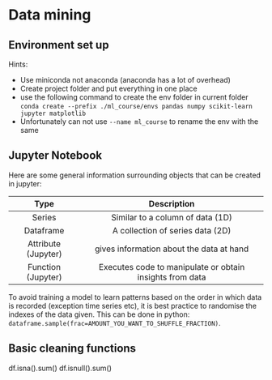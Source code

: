 # Data mining

## Environment set up
Hints:
- Use miniconda not anaconda (anaconda has a lot of overhead)
- Create project folder and put everything in one place
- use the following command to create the env folder in current folder
  `conda create --prefix ./ml_course/envs pandas numpy scikit-learn jupyter matplotlib`
- Unfortunately can not use `--name ml_course` to rename the env with the same

## Jupyter Notebook
Here are some general information surrounding objects that can be created in jupyter:

| Type | Description |
|:----:|:-----------:|
| Series | Similar to a column of data (1D)|
| Dataframe | A collection of series data (2D)|
| Attribute (Jupyter) | gives information about the data at hand |
| Function (Jupyter) | Executes code to manipulate or obtain insights from data |

To avoid training a model to learn patterns based on the order in which data is recorded (exception time series etc),
it is best practice to randomise the indexes of the data given. This can be done in python:
`dataframe.sample(frac=AMOUNT_YOU_WANT_TO_SHUFFLE_FRACTION)`. 


## Basic cleaning functions
df.isna().sum()
df.isnull().sum()
